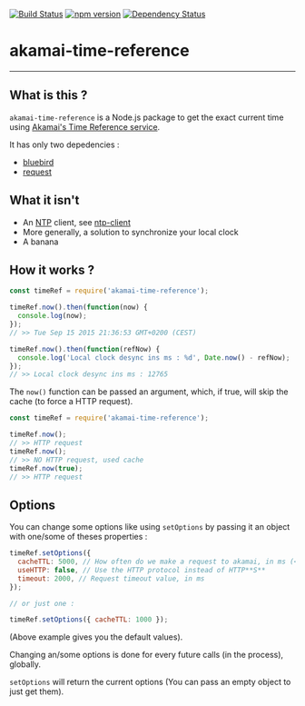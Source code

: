 [![Build Status](https://travis-ci.org/jucrouzet/akamai-time-reference.svg?branch=master)](https://travis-ci.org/jucrouzet/akamai-time-reference) [![npm version](https://badge.fury.io/js/akamai-time-reference.svg)](https://badge.fury.io/js/akamai-time-reference) [![Dependency Status](https://david-dm.org/jucrouzet/akamai-time-reference.svg)](https://david-dm.org/jucrouzet/akamai-time-reference)

# akamai-time-reference
-------

## What is this ?

`akamai-time-reference` is a Node.js package to get the exact current time using
[Akamai's Time Reference service](https://developer.akamai.com/legacy/learn/Akamai_Time_Reference/AkamaiTimeReference.html).

It has only two depedencies :

- [bluebird](https://github.com/petkaantonov/bluebird)
- [request](https://github.com/request/request)

## What it isn't

- An [NTP](https://en.wikipedia.org/wiki/Network_Time_Protocol) client, see [ntp-client](https://www.npmjs.com/package/ntp-client)
- More generally, a solution to synchronize your local clock
- A banana

## How it works ?

```js
const timeRef = require('akamai-time-reference');

timeRef.now().then(function(now) {
  console.log(now);
});
// >> Tue Sep 15 2015 21:36:53 GMT+0200 (CEST)

timeRef.now().then(function(refNow) {
  console.log('Local clock desync ins ms : %d', Date.now() - refNow);
});
// >> Local clock desync ins ms : 12765
```

The `now()` function can be passed an argument, which, if true, will skip the cache (to force a HTTP request).

```js
const timeRef = require('akamai-time-reference');

timeRef.now();
// >> HTTP request
timeRef.now();
// >> NO HTTP request, used cache
timeRef.now(true);
// >> HTTP request
```

## Options

You can change some options like using `setOptions` by passing it an object with
one/some of theses properties :

```js
timeRef.setOptions({
  cacheTTL: 5000, // How often do we make a request to akamai, in ms (<=0 to disable)
  useHTTP: false, // Use the HTTP protocol instead of HTTP**S**
  timeout: 2000, // Request timeout value, in ms
});

// or just one :

timeRef.setOptions({ cacheTTL: 1000 });

```

(Above example gives you the default values).

Changing an/some options is done for every future calls (in the process), globally.

`setOptions` will return the current options (You can pass an empty object to just get them).
